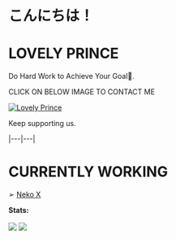 # こんにちは！



# LOVELY PRINCE

Do Hard Work to Achieve Your Goal🖤.

CLICK ON BELOW IMAGE TO CONTACT ME

[![Lovely Prince](https://telegra.ph/file/4df0c1845d8fe33a8926d.jpg)](https://t.me/Awesome-Prince)

Keep supporting us.



|---|---|

# CURRENTLY WORKING

<!-- CURRENTLY-WORKING:START -->

➢ [Neko X](https://t.me/NekoXRobot)





<!-- CURRENTLY-WORKING:END -->

**Stats:**  

<img align="center" src="https://github-readme-stats.vercel.app/api?username=Awesome-Prince&bg_color=30,e96443,904e95&title_color=fff&text_color=fff&count_private=true">

<img align="center" src="https://github-readme-stats.vercel.app/api/top-langs/?username=Awesome-Prince&bg_color=30,e96443,904e95&title_color=fff&text_color=fff&count_private=true">

